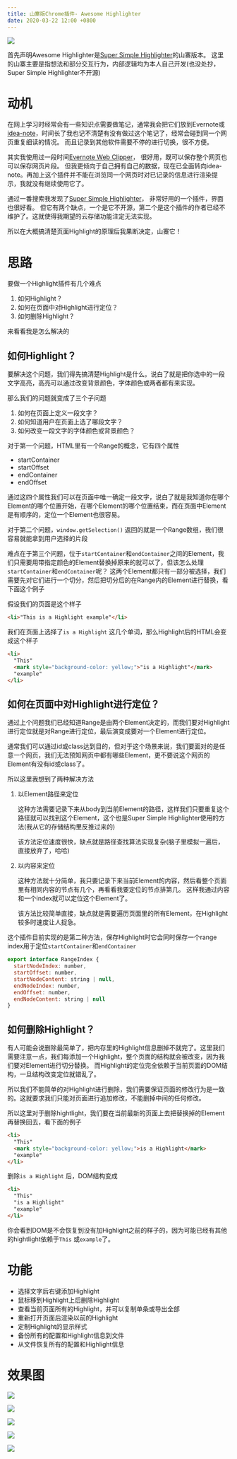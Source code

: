 ```yaml
---
title: 山寨版Chrome插件- Awesome Highlighter
date: 2020-03-22 12:00 +0800
---
```

![](https://tva1.sinaimg.cn/large/00831rSTly1gd2kj5nofkj30c807sa9y.jpg)

首先声明Awesome Highlighter是[Super Simple Highlighter](https://chrome.google.com/webstore/detail/super-simple-Highlighter/hhlhjgianpocpoppaiihmlpgcoehlhio)的山寨版本。
这里的山寨主要是指想法和部分交互行为，内部逻辑均为本人自己开发(也没处抄，Super Simple Highlighter不开源)

# 动机

在网上学习时经常会有一些知识点需要做笔记，通常我会把它们放到Evernote或[idea-note](https://github.com/sjmyuan/idea-note)，时间长了我也记不清楚有没有做过这个笔记了，经常会碰到同一个网页重复细读的情况。
而且记录到其他软件需要不停的进行切换，很不方便。

其实我使用过一段时间[Evernote Web Clipper](https://chrome.google.com/webstore/detail/evernote-web-clipper/pioclpoplcdbaefihamjohnefbikjilc)， 很好用，既可以保存整个网页也可以保存网页片段。
但我更倾向于自己拥有自己的数据，现在已全面转向idea-note。再加上这个插件并不能在浏览同一个网页时对已记录的信息进行渲染提示，我就没有继续使用它了。

通过一番搜索我发现了[Super Simple Highlighter](https://chrome.google.com/webstore/detail/super-simple-Highlighter/hhlhjgianpocpoppaiihmlpgcoehlhio)， 非常好用的一个插件，界面也很好看。
但它有两个缺点，一个是它不开源，第二个是这个插件的作者已经不维护了。这就使得我期望的云存储功能注定无法实现。

所以在大概搞清楚页面Highlight的原理后我果断决定，山寨它！

# 思路

要做一个Highlight插件有几个难点

1. 如何Highlight？
2. 如何在页面中对Highlight进行定位？
3. 如何删除Highlight？

来看看我是怎么解决的

## 如何Highlight？

要解决这个问题，我们得先搞清楚Highlight是什么。说白了就是把你选中的一段文字高亮，高亮可以通过改变背景颜色，字体颜色或两者都有来实现。

那么我们的问题就变成了三个子问题
1. 如何在页面上定义一段文字？
2. 如何知道用户在页面上选了哪段文字？
3. 如何改变一段文字的字体颜色或背景颜色？ 

对于第一个问题，HTML里有一个Range的概念，它有四个属性

* startContainer
* startOffset
* endContainer
* endOffset

通过这四个属性我们可以在页面中唯一确定一段文字，说白了就是我知道你在哪个Element的哪个位置开始，在哪个Element的哪个位置结束，而在页面中Element是有顺序的，定位一个Element也很容易。

对于第二个问题，`window.getSelection()` 返回的就是一个Range数组，我们很容易就能拿到用户选择的片段

难点在于第三个问题，位于`startContainer`和`endContainer`之间的Element，我们只需要用带指定颜色的Element替换掉原来的就可以了，但该怎么处理`startContainer`和`endContainer`呢？
这两个Element都只有一部分被选择，我们需要先对它们进行一个切分，然后把切分后的在Range内的Element进行替换，看下面这个例子

假设我们的页面是这个样子

```html
<li>"This is a Highlight example"</li>
```

我们在页面上选择了`is a Highlight` 这几个单词，那么Highlight后的HTML会变成这个样子

```html
<li>
  "This"
  <mark style="background-color: yellow;">"is a Highlight"</mark>
  "example"
</li>
```

## 如何在页面中对Highlight进行定位？

通过上个问题我们已经知道Range是由两个Element决定的，而我们要对Highlight进行定位就是对Range进行定位，最后演变成要对一个Element进行定位。

通常我们可以通过id或class达到目的，但对于这个场景来说，我们要面对的是任意一个网页，我们无法预知网页中都有哪些Element，更不要说这个网页的Element有没有id或class了。

所以这里我想到了两种解决方法

1. 以Element路径来定位

   这种方法需要记录下来从body到当前Element的路径，这样我们只要重复这个路径就可以找到这个Element，这个也是Super Simple Highlighter使用的方法(我从它的存储结构里反推过来的)

   该方法定位速度很快，缺点就是路径查找算法实现复杂(脑子里模拟一遍后，直接放弃了，哈哈)

2. 以内容来定位

   这种方法就十分简单，我只要记录下来当前Element的内容，然后看整个页面里有相同内容的节点有几个，再看看我要定位的节点排第几。 这样我通过内容和一个index就可以定位这个Element了。

   该方法比较简单直接，缺点就是需要遍历页面里的所有Element，在Highlight较多时速度让人捉急。

这个插件目前实现的是第二种方法，保存Highlight时它会同时保存一个range index用于定位`startContainer`和`endContainer`

```javascript
export interface RangeIndex {
  startNodeIndex: number,
  startOffset: number,
  startNodeContent: string | null,
  endNodeIndex: number,
  endOffset: number,
  endNodeContent: string | null
}
```

## 如何删除Highlight？

有人可能会说删除最简单了，把内存里的Highlight信息删掉不就完了。这里我们需要注意一点，我们每添加一个Highlight，整个页面的结构就会被改变，因为我们要对Element进行切分替换。
而Highlight的定位完全依赖于当前页面的DOM结构，一旦结构改变定位就错乱了。

所以我们不能简单的对Highlight进行删除，我们需要保证页面的修改行为是一致的。这就要求我们只能对页面进行追加修改，不能删掉中间的任何修改。

所以这里对于删除hightlight，我们要在当前最新的页面上去把替换掉的Element再替换回去，看下面的例子

```html
<li>
  "This"
  <mark style="background-color: yellow;">is a Highlight</mark>
  "example"
</li>
```

删除`is a Highlight` 后，DOM结构变成

```html
<li>
  "This"
  "is a Highlight"
  "example"
</li>
```

你会看到DOM是不会恢复到没有加Highlight之前的样子的，因为可能已经有其他的hightlight依赖于`This` 或`example`了。

# 功能

* 选择文字后右键添加Highlight
* 鼠标移到Highlight上后删除Highlight
* 查看当前页面所有的Highlight，并可以复制单条或导出全部
* 重新打开页面后渲染以前的Highlight
* 定制Highlight的显示样式
* 备份所有的配置和Highlight信息到文件
* 从文件恢复所有的配置和Highlight信息

# 效果图

![](https://tva1.sinaimg.cn/large/00831rSTly1gd2j2oxe0wj30zk0m8qb0.jpg)

![](https://tva1.sinaimg.cn/large/00831rSTly1gd2j2ts7myj30zk0m8jua.jpg)

![](https://tva1.sinaimg.cn/large/00831rSTly1gd2j2yi9srj30zk0m8tb2.jpg)

![](https://tva1.sinaimg.cn/large/00831rSTly1gd2j31y6yhj30zk0m8abd.jpg)

![](https://tva1.sinaimg.cn/large/00831rSTly1gd2j358kpfj30zk0m8wfg.jpg)

